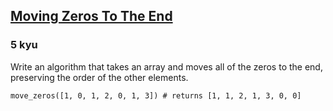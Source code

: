 <h2><a href=https://www.codewars.com/kata/52597aa56021e91c93000cb0/train/python target="_blank">Moving Zeros To The End</a></h2><h3>5 kyu</h3><p>Write an algorithm that takes an array and moves all of the zeros to the end, preserving the order of the other elements.</p><pre style="display: none;"><code class="language-php"><span class="cm-variable">moveZeros</span>([<span class="cm-atom">false</span>,<span class="cm-number">1</span>,<span class="cm-number">0</span>,<span class="cm-number">1</span>,<span class="cm-number">2</span>,<span class="cm-number">0</span>,<span class="cm-number">1</span>,<span class="cm-number">3</span>,<span class="cm-string">"</span><span class="cm-string">a"</span>]) <span class="cm-comment">// returns[false,1,1,2,1,3,"a",0,0]</span></code></pre><pre style="display: none;"><code class="language-javascript"><span class="cm-variable">moveZeros</span>([<span class="cm-atom">false</span>,<span class="cm-number">1</span>,<span class="cm-number">0</span>,<span class="cm-number">1</span>,<span class="cm-number">2</span>,<span class="cm-number">0</span>,<span class="cm-number">1</span>,<span class="cm-number">3</span>,<span class="cm-string">"a"</span>]) <span class="cm-comment">// returns[false,1,1,2,1,3,"a",0,0]</span></code></pre><pre><code class="language-python"><span class="cm-variable">move_zeros</span>([<span class="cm-number">1</span>, <span class="cm-number">0</span>, <span class="cm-number">1</span>, <span class="cm-number">2</span>, <span class="cm-number">0</span>, <span class="cm-number">1</span>, <span class="cm-number">3</span>]) <span class="cm-comment"># returns [1, 1, 2, 1, 3, 0, 0]</span></code></pre><pre style="display: none;"><code class="language-cpp"><span class="cm-variable">move_zeros</span>({<span class="cm-number">1</span>, <span class="cm-number">0</span>, <span class="cm-number">1</span>, <span class="cm-number">2</span>, <span class="cm-number">0</span>, <span class="cm-number">1</span>, <span class="cm-number">3</span>}) <span class="cm-comment">// returns {1, 1, 2, 1, 3, 0, 0}</span></code></pre><pre style="display: none;"><code class="language-coffeescript"><span class="cm-variable">moveZeros</span> <span class="cm-punctuation">[</span><span class="cm-atom">false</span><span class="cm-punctuation">,</span><span class="cm-number">1</span><span class="cm-punctuation">,</span><span class="cm-number">0</span><span class="cm-punctuation">,</span><span class="cm-number">1</span><span class="cm-punctuation">,</span><span class="cm-number">2</span><span class="cm-punctuation">,</span><span class="cm-number">0</span><span class="cm-punctuation">,</span><span class="cm-number">1</span><span class="cm-punctuation">,</span><span class="cm-number">3</span><span class="cm-punctuation">,</span><span class="cm-string">"a"</span><span class="cm-punctuation">]</span> <span class="cm-comment"># returns[false,1,1,2,1,3,"a",0,0]</span></code></pre><pre style="display: none;"><code class="language-csharp"><span class="cm-variable">Kata</span>.<span class="cm-variable">MoveZeroes</span>(<span class="cm-keyword">new</span> <span class="cm-type">int</span>[] {<span class="cm-number">1</span>, <span class="cm-number">2</span>, <span class="cm-number">0</span>, <span class="cm-number">1</span>, <span class="cm-number">0</span>, <span class="cm-number">1</span>, <span class="cm-number">0</span>, <span class="cm-number">3</span>, <span class="cm-number">0</span>, <span class="cm-number">1</span>}) <span class="cm-operator">=&gt;</span> <span class="cm-keyword">new</span> <span class="cm-type">int</span>[] {<span class="cm-number">1</span>, <span class="cm-number">2</span>, <span class="cm-number">1</span>, <span class="cm-number">1</span>, <span class="cm-number">3</span>, <span class="cm-number">1</span>, <span class="cm-number">0</span>, <span class="cm-number">0</span>, <span class="cm-number">0</span>, <span class="cm-number">0</span>}</code></pre><pre style="display: none;"><code class="language-go"><span class="cm-variable">MoveZeros</span>([]<span class="cm-keyword">int</span>{<span class="cm-number">1</span>, <span class="cm-number">2</span>, <span class="cm-number">0</span>, <span class="cm-number">1</span>, <span class="cm-number">0</span>, <span class="cm-number">1</span>, <span class="cm-number">0</span>, <span class="cm-number">3</span>, <span class="cm-number">0</span>, <span class="cm-number">1</span>}) <span class="cm-comment">// returns []int{ 1, 2, 1, 1, 3, 1, 0, 0, 0, 0 }</span></code></pre><pre style="display: none;"><code class="language-haskell"><span class="cm-variable">moveZeros</span> [<span class="cm-number">1</span>,<span class="cm-number">2</span>,<span class="cm-number">0</span>,<span class="cm-number">1</span>,<span class="cm-number">0</span>,<span class="cm-number">1</span>,<span class="cm-number">0</span>,<span class="cm-number">3</span>,<span class="cm-number">0</span>,<span class="cm-number">1</span>] <span class="cm-keyword">-&gt;</span> [<span class="cm-number">1</span>,<span class="cm-number">2</span>,<span class="cm-number">1</span>,<span class="cm-number">1</span>,<span class="cm-number">3</span>,<span class="cm-number">1</span>,<span class="cm-number">0</span>,<span class="cm-number">0</span>,<span class="cm-number">0</span>,<span class="cm-number">0</span>]</code></pre><pre style="display: none;"><code class="language-factor"><span class="cm-keyword">{</span> <span class="cm-number">1 2</span> <span class="cm-number">0 1</span> <span class="cm-number">0 1</span> <span class="cm-number">0 3</span> <span class="cm-number">0 1</span> <span class="cm-keyword">}</span> <span class="cm-variable">move-zeros</span> <span class="cm-builtin">-&gt;</span> <span class="cm-keyword">{</span> <span class="cm-number">1 2</span> <span class="cm-number">1 1</span> <span class="cm-number">3 1</span> <span class="cm-number">0 0</span> <span class="cm-number">0 0</span> <span class="cm-keyword">}</span></code></pre><pre style="display: none;"><code class="language-ruby"><span class="cm-variable">moveZeros</span> [<span class="cm-number">1</span>,<span class="cm-number">2</span>,<span class="cm-number">0</span>,<span class="cm-number">1</span>,<span class="cm-number">0</span>,<span class="cm-number">1</span>,<span class="cm-number">0</span>,<span class="cm-number">3</span>,<span class="cm-number">0</span>,<span class="cm-number">1</span>] <span class="cm-comment">#-&gt; [1,2,1,1,3,1,0,0,0,0]</span></code></pre><pre style="display: none;"><code class="language-c"><span class="cm-variable">move_zeros</span>(<span class="cm-number">10</span>, <span class="cm-type">int</span> [] {<span class="cm-number">1</span>, <span class="cm-number">2</span>, <span class="cm-number">0</span>, <span class="cm-number">1</span>, <span class="cm-number">0</span>, <span class="cm-number">1</span>, <span class="cm-number">0</span>, <span class="cm-number">3</span>, <span class="cm-number">0</span>, <span class="cm-number">1</span>}); <span class="cm-comment">// -&gt; int [] {1, 2, 1, 1, 3, 1, 0, 0, 0, 0}</span></code></pre><pre style="display: none;"><code class="language-scala"><span class="cm-variable">moveZeroes</span>(<span class="cm-type">List</span>(<span class="cm-number">1</span>, <span class="cm-number">0</span>, <span class="cm-number">1</span>, <span class="cm-number">2</span>, <span class="cm-number">0</span>, <span class="cm-number">1</span>, <span class="cm-number">3</span>)) <span class="cm-comment">// -&gt; List(1, 1, 2, 1, 3, 0, 0)</span></code></pre><pre style="display: none;"><code class="language-bf"><span class="cm-comment">"</span><span class="cm-comment">1</span><span class="cm-comment">0</span><span class="cm-comment">1</span><span class="cm-comment">2</span><span class="cm-comment">0</span><span class="cm-comment">1</span><span class="cm-comment">3</span><span class="cm-comment">\</span><span class="cm-comment">0</span><span class="cm-comment">"</span>   <span class="cm-comment">-</span><span class="cm-comment">-</span><span class="cm-comment">&gt;</span>   <span class="cm-comment">"</span><span class="cm-comment">1</span><span class="cm-comment">1</span><span class="cm-comment">2</span><span class="cm-comment">1</span><span class="cm-comment">3</span><span class="cm-comment">0</span><span class="cm-comment">0</span><span class="cm-comment">"</span></code></pre>